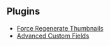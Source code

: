 ## Plugins

* [Force Regenerate Thumbnails](https://wordpress.org/plugins/force-regenerate-thumbnails)
* [Advanced Custom Fields](https://www.advancedcustomfields.com/resources/getting-started-with-acf)